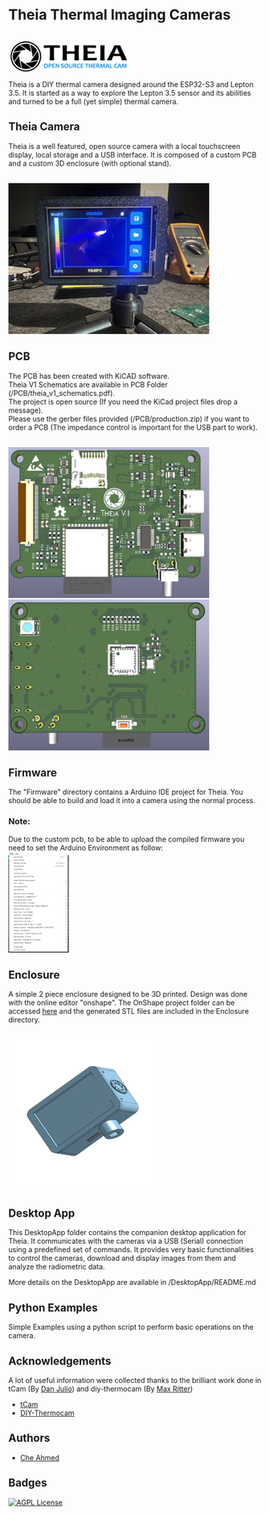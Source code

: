 
# Theia Thermal Imaging Cameras

<br>
<img src="/images/logo_full.png" width="240" height="60">

Theia is a DIY thermal camera designed around the ESP32-S3 and Lepton 3.5.
It is started as a way to explore the Lepton 3.5 sensor and its abilities and turned to be a full (yet simple) thermal camera.

## Theia Camera
Theia is a well featured, open source camera with a local touchscreen display, local storage and a USB interface.
It is composed of a custom PCB and a custom 3D enclosure (with optional stand).

<br>
<img src="/images/IMG_2424.jpeg" width="400" height="300">

## PCB
The PCB has been created with KiCAD software. <br>
Theia V1 Schematics are available in PCB Folder (/PCB/theia_v1_schematics.pdf).<br>
The project is open source (If you need the KiCad project files drop a message). <br>
Please use the gerber files provided (/PCB/production.zip) if you want to order a PCB (The impedance control is important for the USB part to work). 

<br>
<img src="PCB/theia_v1_top.png" width="400" height="300">
<br>
<img src="PCB/theia_v1_bottom.png" width="400" height="300">

## Firmware
The "Firmware" directory contains a Arduino IDE project for Theia. You should be able to build and load it into a camera using the normal process.

### Note:
Due to the custom pcb, to be able to upload the compiled firmware you need to set the Arduino Environment as follow:
<br>
<img src="/images/conf.png" width="120" height="200">

## Enclosure
A simple 2 piece enclosure designed to be 3D printed. Design was done with the online editor "onshape". 
The OnShape project folder can be accessed [here](https://cad.onshape.com/documents/da13b0f788f852a632ae2d5d/w/38727c48ed0b2ebb656da7c0/e/01333a5db09d1259df274e6b) and the generated STL files are included in the Enclosure directory.

<br>
<img src="/images/Enclosure.png" width="300" height="300">

## Desktop App
This DesktopApp folder contains the companion desktop application for Theia. It communicates with the cameras via a USB (Serial) connection using a predefined set of commands. 
It provides very basic functionalities to control the cameras, download and display images from them and analyze the radiometric data.

More details on the DesktopApp are available in /DesktopApp/README.md

## Python Examples
Simple Examples using a python script to perform basic operations on the camera.

## Acknowledgements
A lot of useful information were collected thanks to the brilliant work done in tCam (By [Dan Julio](https://github.com/danjulio)) and diy-thermocam (By [Max Ritter](https://github.com/maxritter))

 - [tCam](https://github.com/danjulio/tCam)
 - [DIY-Thermocam](https://github.com/maxritter/diy-thermocam)



## Authors

- [Che Ahmed](https://github.com/CheAhMeD)


## Badges

[![AGPL License](https://img.shields.io/badge/license-GPL%20V3.0-blue.svg)](http://www.gnu.org/licenses/gpl-3.0)

